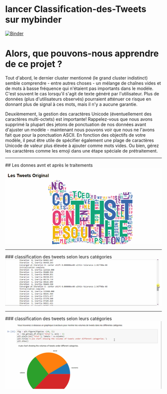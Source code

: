 # lancer  Classification-des-Tweets sur mybinder
[![Binder](https://mybinder.org/badge_logo.svg)](https://mybinder.org/v2/gh/MANNAISALIM/Classification-des-Tweets/main)


# Alors, que pouvons-nous apprendre de ce projet ?

Tout d'abord, le dernier cluster mentionné (le grand cluster indistinct) semble comprendre - entre autres choses - un mélange de chaînes vides
et de mots à basse fréquence qui n'étaient pas importants dans le modèle. C'est souvent le cas lorsqu'il s'agit de texte généré par l'utilisateur. Plus de données
 (plus d'utilisateurs observés) pourraient atténuer ce risque en donnant plus de signal à ces mots, mais il n'y a aucune garantie.

Deuxièmement, la gestion des caractères Unicode (éventuellement des caractères multi-octets) est importante! Rappelez-vous que nous avons supprimé la plupart des
 jetons de ponctuation de nos données avant d'ajuster un modèle - maintenant nous pouvons voir que nous ne l'avons fait que pour la ponctuation ASCII. En fonction
 des objectifs de votre modèle, il peut être utile de spécifier également une plage de caractères Unicode de valeur plus élevée à ajouter comme mots vides. 
Ou bien, gérez les caractères comme les emoji dans une étape spéciale de prétraitement.
<hr>
## Les donnes avnt et après le traitements
<br>
<img src="imgs/img1.gif" >
<hr>
### classification des tweets selon leurs catégories
<br>
<img src="imgs/img2.gif" >
<hr>
### classification des tweets selon leurs catégories
<br>
<img src="imgs/img4.gif" >
